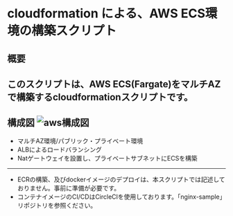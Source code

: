 # cloudformation による、AWS ECS環境の構築スクリプト

## 概要
このスクリプトは、AWS ECS(Fargate)をマルチAZで構築するcloudformationスクリプトです。
---
構成図
![aws構成図](https://user-images.githubusercontent.com/30540542/98032856-f8cb6780-1e57-11eb-8865-7a1fef3b8038.jpg)
---
- マルチAZ環境/パブリック・プライベート環境
- ALBによるロードバランシング
- Natゲートウェイを設置し、プライベートサブネットにECSを構築
---
- ECRの構築、及びdockerイメージのデプロイは、本スクリプトでは記述しておりません。事前に準備が必要です。
- コンテナイメージのCI/CDはCircleCIを使用しております。「nginx-sample」リポジトリを参照ください。
